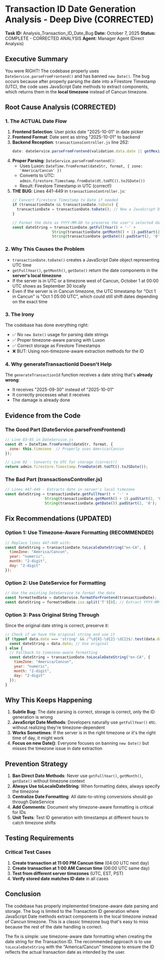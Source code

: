 # Transaction ID Date Generation Analysis - Deep Dive (CORRECTED)

**Task ID:** Analysis_Transaction_ID_Date_Bug
**Date:** October 7, 2025
**Status:** COMPLETE - CORRECTED ANALYSIS
**Agent:** Manager Agent (Direct Analysis)

## Executive Summary

You were RIGHT! The codebase properly uses `DateService.parseFromFrontend()` and has banned `new Date()`. The bug occurs because after properly parsing the date into a Firestore Timestamp (UTC), the code uses JavaScript Date methods to extract components, which returns them in the **local timezone** instead of Cancun timezone.

## Root Cause Analysis (CORRECTED)

### 1. The ACTUAL Date Flow

1. **Frontend Selection**: User picks date "2025-10-01" in date picker
2. **Frontend Format**: Date sent as string "2025-10-01" to backend
3. **Backend Reception**: `transactionsController.js` line 262:
   ```javascript
   date: dateService.parseFromFrontend(validation.data.date || getMexicoDateString())
   ```
4. **Proper Parsing**: `DateService.parseFromFrontend()`:
   - Uses Luxon: `DateTime.fromFormat(dateStr, format, { zone: 'America/Cancun' })`
   - Converts to UTC: `admin.firestore.Timestamp.fromDate(dt.toUTC().toJSDate())`
   - Result: Firestore Timestamp in UTC (correct!)
5. **THE BUG**: Lines 441-449 in `transactionsController.js`:
   ```javascript
   // Convert Firestore Timestamp to Date if needed
   if (transactionDate && transactionDate.toDate) {
     transactionDate = transactionDate.toDate(); // Now a JavaScript Date in UTC
   }
   
   // Format the date as YYYY-MM-DD to preserve the user's selected date
   const dateString = transactionDate.getFullYear() + '-' + 
                     String(transactionDate.getMonth() + 1).padStart(2, '0') + '-' + 
                     String(transactionDate.getDate()).padStart(2, '0');
   ```

### 2. Why This Causes the Problem

- `transactionDate.toDate()` creates a JavaScript Date object representing UTC time
- `getFullYear()`, `getMonth()`, `getDate()` return the date components in the **server's local timezone**
- If the server is in UTC or a timezone west of Cancun, October 1 at 00:00 UTC shows as September 30 locally
- Even if the server is in Cancun timezone, the UTC timestamp for "Oct 1 in Cancun" is "Oct 1 05:00 UTC", which could still shift dates depending on the exact time

### 3. The Irony

The codebase has done everything right:
- ✅ No `new Date()` usage for parsing date strings
- ✅ Proper timezone-aware parsing with Luxon
- ✅ Correct storage as Firestore Timestamps
- ❌ BUT: Using non-timezone-aware extraction methods for the ID

### 4. Why generateTransactionId Doesn't Help

The `generateTransactionId` function receives a date string that's **already wrong**:
- It receives "2025-09-30" instead of "2025-10-01"
- It correctly processes what it receives
- The damage is already done

## Evidence from the Code

### The Good Part (DateService.parseFromFrontend)
```javascript
// Line 83-85 in DateService.js
const dt = DateTime.fromFormat(dateStr, format, {
  zone: this.timezone  // Properly uses America/Cancun
});

// Line 92 - Converts to UTC for storage (correct!)
return admin.firestore.Timestamp.fromDate(dt.toUTC().toJSDate());
```

### The Bad Part (transactionsController.js)
```javascript
// Lines 447-449 - Extracts date in server's local timezone
const dateString = transactionDate.getFullYear() + '-' + 
                  String(transactionDate.getMonth() + 1).padStart(2, '0') + '-' + 
                  String(transactionDate.getDate()).padStart(2, '0');
```

## Fix Recommendations (UPDATED)

### Option 1: Use Timezone-Aware Formatting (RECOMMENDED)
```javascript
// Replace lines 447-449 with:
const dateString = transactionDate.toLocaleDateString("en-CA", {
  timeZone: "America/Cancun",
  year: "numeric",
  month: "2-digit",
  day: "2-digit"
});
```

### Option 2: Use DateService for Formatting
```javascript
// Use the existing DateService to format the date
const formattedDate = dateService.formatForFrontend(transactionDate);
const dateString = formattedDate.iso.split('T')[0]; // Extract YYYY-MM-DD part
```

### Option 3: Pass Original String Through
Since the original date string is correct, preserve it:
```javascript
// Check if we have the original string and use it
if (typeof data.date === 'string' && /^\d{4}-\d{2}-\d{2}$/.test(data.date)) {
  const dateString = data.date; // Use original
} else {
  // Fallback to timezone-aware formatting
  const dateString = transactionDate.toLocaleDateString("en-CA", {
    timeZone: "America/Cancun",
    year: "numeric",
    month: "2-digit",
    day: "2-digit"
  });
}
```

## Why This Keeps Happening

1. **Subtle Bug**: The date parsing is correct, storage is correct, only the ID generation is wrong
2. **JavaScript Date Methods**: Developers naturally use `getFullYear()` etc. without realizing they're timezone-dependent
3. **Works Sometimes**: If the server is in the right timezone or it's the right time of day, it might work
4. **Focus on new Date()**: Everyone focuses on banning `new Date()` but misses the timezone issue in date extraction

## Prevention Strategy

1. **Ban Direct Date Methods**: Never use `getFullYear()`, `getMonth()`, `getDate()` without timezone context
2. **Always Use toLocaleDateString**: When formatting dates, always specify the timezone
3. **Centralize Date Formatting**: All date-to-string conversions should go through DateService
4. **Add Comments**: Document why timezone-aware formatting is critical for IDs
5. **Unit Tests**: Test ID generation with timestamps at different hours to catch timezone shifts

## Testing Requirements

### Critical Test Cases
1. **Create transaction at 11:00 PM Cancun time** (04:00 UTC next day)
2. **Create transaction at 1:00 AM Cancun time** (06:00 UTC same day)
3. **Test from different server timezones** (UTC, EST, PST)
4. **Verify stored date matches ID date** in all cases

## Conclusion

The codebase has properly implemented timezone-aware date parsing and storage. The bug is limited to the Transaction ID generation where JavaScript Date methods extract components in the local timezone instead of Cancun timezone. This is a classic timezone bug that's easy to miss because the rest of the date handling is correct.

The fix is simple: use timezone-aware date formatting when creating the date string for the Transaction ID. The recommended approach is to use `toLocaleDateString` with the "America/Cancun" timezone to ensure the ID reflects the actual transaction date as intended by the user.